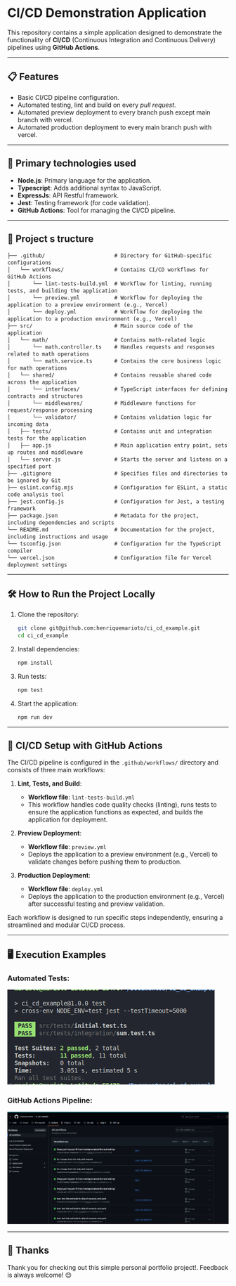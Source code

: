 # CI/CD Demonstration Application

This repository contains a simple application designed to demonstrate the functionality of **CI/CD** (Continuous Integration and Continuous Delivery) pipelines using **GitHub Actions**.

---

## 📋 Features

- Basic CI/CD pipeline configuration.
- Automated testing, lint and build on every _pull request_.
- Automated preview deployment to every branch push except main branch with vercel.
- Automated production deployment to every main branch push with vercel.

---

## 🚀 Primary technologies used

- **Node.js**: Primary language for the application.
- **Typescript**: Adds additional syntax to JavaScript.
- **ExpressJs**: API Restful framework.
- **Jest**: Testing framework (for code validation).
- **GitHub Actions**: Tool for managing the CI/CD pipeline.

---

## 📁 Project s tructure

```plaintext
├── .github/                      # Directory for GitHub-specific configurations
│   └── workflows/                # Contains CI/CD workflows for GitHub Actions
│       └── lint-tests-build.yml  # Workflow for linting, running tests, and building the application
│       └── preview.yml           # Workflow for deploying the application to a preview environment (e.g., Vercel)
│       └── deploy.yml            # Workflow for deploying the application to a production environment (e.g., Vercel)
├── src/                          # Main source code of the application
│   └── math/                     # Contains math-related logic
│       └── math.controller.ts    # Handles requests and responses related to math operations
│       └── math.service.ts       # Contains the core business logic for math operations
│   └── shared/                   # Contains reusable shared code across the application
│       └── interfaces/           # TypeScript interfaces for defining contracts and structures
│       └── middlewares/          # Middleware functions for request/response processing
│       └── validator/            # Contains validation logic for incoming data
│   ├── tests/                    # Contains unit and integration tests for the application
│   ├── app.js                    # Main application entry point, sets up routes and middleware
│   └── server.js                 # Starts the server and listens on a specified port
├── .gitignore                    # Specifies files and directories to be ignored by Git
├── eslint.config.mjs             # Configuration for ESLint, a static code analysis tool
├── jest.config.js                # Configuration for Jest, a testing framework
├── package.json                  # Metadata for the project, including dependencies and scripts
└── README.md                     # Documentation for the project, including instructions and usage
└── tsconfig.json                 # Configuration for the TypeScript compiler
└── vercel.json                   # Configuration file for Vercel deployment settings
```

---

## 🛠️ How to Run the Project Locally

1. Clone the repository:
   ```bash
   git clone git@github.com:henriquemarioto/ci_cd_example.git
   cd ci_cd_example
   ```

2. Install dependencies:
   ```bash
   npm install
   ```

3. Run tests:
   ```bash
   npm test
   ```

4. Start the application:
   ```bash
   npm run dev
   ```

---

## 🤖 CI/CD Setup with GitHub Actions

The CI/CD pipeline is configured in the `.github/workflows/` directory and consists of three main workflows:

1. **Lint, Tests, and Build**:
   - **Workflow file**: `lint-tests-build.yml`
   - This workflow handles code quality checks (linting), runs tests to ensure the application functions as expected, and builds the application for deployment.

2. **Preview Deployment**:
   - **Workflow file**: `preview.yml`
   - Deploys the application to a preview environment (e.g., Vercel) to validate changes before pushing them to production.

3. **Production Deployment**:
   - **Workflow file**: `deploy.yml`
   - Deploys the application to the production environment (e.g., Vercel) after successful testing and preview validation. 

Each workflow is designed to run specific steps independently, ensuring a streamlined and modular CI/CD process.

---

## 🖥️ Execution Examples

### Automated Tests:
![Tests Running](.docs/tests.png)

### GitHub Actions Pipeline:
<img src=".docs/github-actions.png" alt="CI/CD Pipeline" width="800"/>

---

## 🙏 Thanks

Thank you for checking out this simple personal portfolio project!. Feedback is always welcome! 😊
